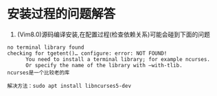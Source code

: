 # 安装过程的问题解答

1. (Vim8.0)源码编译安装,在配置过程(检查依赖关系)可能会碰到下面的问题
```
no terminal library found
checking for tgetent()… configure: error: NOT FOUND!
      You need to install a terminal library; for example ncurses.
      Or specify the name of the library with –with-tlib.
ncurses是一个比较老的库

解决方法：sudo apt install libncurses5-dev
```

